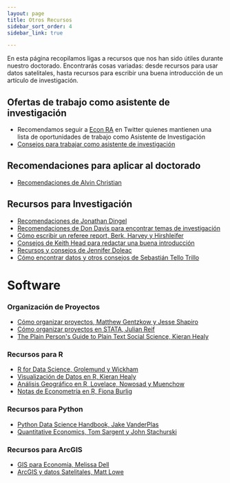 ```yaml
---
layout: page
title: Otros Recursos
sidebar_sort_order: 4
sidebar_link: true

---
```


En esta página recopilamos ligas a recursos que nos han sido útiles durante nuestro doctorado. Encontrarás cosas variadas: desde recursos para usar datos satelitales, hasta recursos para escribir una buena introducción de un artículo de investigación.

## Ofertas de trabajo como asistente de investigación

* Recomendamos seguir a [Econ RA](https://twitter.com/econ_ra) en Twitter quienes mantienen una lista de oportunidades de trabajo como Asistente de Investigación
* [Consejos para trabajar como asistente de investigación](https://raguide.github.io/)

## Recomendaciones para aplicar al doctorado

* [Recomendaciones de Alvin Christian](https://www.alvinchristian.com/resources)


## Recursos para Investigación

* [Recomendaciones de Jonathan Dingel](https://tradediversion.net/2018/12/17/research-resources-that-i-recommend/)
* [Recomendaciones de Don Davis para encontrar temas de investigación](http://www.columbia.edu/~drd28/Thesis%20Research.pdf)
* [Cómo escribir un referee report, Berk, Harvey y Hirshleifer](https://www.aeaweb.org/articles?id=10.1257/jep.31.1.231)
* [Consejos de Keith Head para redactar una buena introducción](http://blogs.ubc.ca/khead/research/research-advice/formula)
* [Recursos y consejos de Jennifer Doleac](http://jenniferdoleac.com/resources/)
* [Cómo encontrar datos y otros consejos de Sebastián Tello Trillo](https://sebastiantellotrillo.com/resources)





# Software

### Organización de Proyectos

* [Cómo organizar proyectos, Matthew Gentzkow y Jesse Shapiro](https://web.stanford.edu/~gentzkow/research/CodeAndData.pdf)
* [Cómo organizar proyectos en STATA, Julian Reif](https://reifjulian.github.io/guide/)
* [The Plain Person's Guide to Plain Text Social Science, Kieran Healy](https://kieranhealy.org/files/papers/plain-person-text.pdf)

### Recursos para R
* [R for Data Science, Grolemund y Wickham](https://r4ds.had.co.nz/)
* [Visualización de Datos en R, Kieran Healy](https://socviz.co/)
* [Análisis Geográfico en R, Lovelace, Nowosad y Muenchow](https://bookdown.org/robinlovelace/geocompr/)
* [Notas de Econometría en R, Fiona Burlig](https://www.fionaburlig.com/teaching/are212)

### Recursos para Python

* [Python Data Science Handbook, Jake VanderPlas](https://jakevdp.github.io/PythonDataScienceHandbook/)
* [Quantitative Economics, Tom Sargent y John Stachurski](https://python.quantecon.org/)

### Recursos para ArcGIS

* [GIS para Economía, Melissa Dell](https://scholar.harvard.edu/files/dell/files/090110combined_gis_notes.pdf)
* [ArcGIS y datos Satelitales, Matt Lowe](https://mattlowe.site/wp-content/uploads/2020/04/Lowe_LightsArcGuide.pdf)
